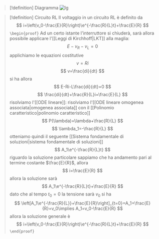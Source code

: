 > [!definition] Diagramma
>![lg](RL.drawio.svg)

> [!definition] Circuito RL
> Il voltaggio in un circuito RL è definito da 
> $$
> i=\left(v_0-\frac{E}{R}\right)\e^{-\frac{R}{L}t}+\frac{E}{R}
> $$
> `\begin{proof}`
> Ad un certo istante l'interruttore si chiuderà, sarà allora possibile applicare l'[[Leggi di Kirchhoff|LKT]] alla maglia:
> $$
> E-v_R-v_L=0
> $$
> applichiamo le equazioni costitutive
> $$
> v=Ri
> $$
> $$
> v=\frac{di}{dt}
> $$
> si ha allora
> $$
> E-Ri-L\frac{di}{dt}=0
> $$
> $$
> \frac{di}{dt}+\frac{R}{L}i=\frac{E}{L}
> $$
> risolviamo l'[[ODE lineare]]: risolviamo l'[[ODE lineare omogenea associata|omogenea associata]] con il [[Polinomio caratteristico|polinomio caratteristico]]
> $$
> P(\lambda)=\lambda+\frac{R}{L}
> $$
> $$
> \lambda_1=-\frac{R}{L}
> $$
> otteniamo quindi il seguente [[Sistema fondamentale di soluzioni|sistema fondamentale di soluzioni]]
> $$
> A_1\e^{-\frac{R}{L}t}
> $$
> riguardo la soluzione particolare sappiamo che ha andamento pari al termine costante $\frac{E}{R}$, allora
> $$
> i=\frac{E}{R}
> $$
> allora la soluzione sarà
> $$
> A_1\e^{-\frac{R}{L}t}+\frac{E}{R}
> $$
> dato che al tempo $t_0=0$ la tensione sarà $v_0$ si ha
> $$
> \left[A_1\e^{-\frac{R}{L}}+\frac{E}{R}\right]_{t=0}=A_1+\frac{E}{R}=v_0\implies A_1=v_0-\frac{E}{R}
> $$
> allora la soluzione generale è
> $$
> i=\left(v_0-\frac{E}{R}\right)\e^{-\frac{R}{L}t}+\frac{E}{R}
> $$
> `\end{proof}`